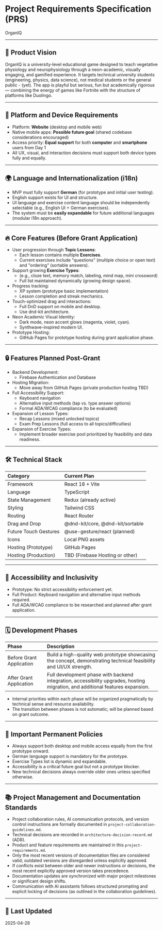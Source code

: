 # Project Requirements Specification (PRS)
OrganIQ

---

## 📜 Product Vision

OrganIQ is a university-level educational game designed to teach vegetative physiology and neurophysiology through a neon-academic, visually engaging, and gamified experience.
It targets technical university students (engineering, physics, data science), not medical students or the general public - (yet).
The app is playful but serious, fun but academically rigorous — combining the energy of games like Fortnite with the structure of platforms like Duolingo.

---

## 📱 Platform and Device Requirements

- Platform: **Website** (desktop and mobile web)
- Native mobile apps: **Possible future goal** (shared codebase considerations encouraged)
- Access priority: **Equal support** for both **computer** and **smartphone** users from Day 1
- All UX, visual, and interaction decisions must support both device types fully and equally.

---

## 🌍 Language and Internationalization (i18n)

- MVP must fully support **German** (for prototype and initial user testing).
- English support exists for UI and structure.
- UI language and exercise content language should be independently selectable (e.g., English UI + German exercises).
- The system must be **easily expandable** for future additional languages (modular i18n approach).

---

## 🔥 Core Features (Before Grant Application)

- User progression through **Topic Lessons**:
  - Each lesson contains multiple **Exercises**.
  - Current exercises include "questions" (multiple choice or open text) and "ordering" (sortable answers).
- Support growing **Exercise Types**:
  - (e.g., cloze text, memory match, labeling, mind map, mini crossword)
  - Full list maintained dynamically (growing design space).
- Progress tracking:
  - XP system (prototype basic implementation)
  - Lesson completion and streak mechanics.
- Touch-optimized drag and interactions:
  - Full DnD support on mobile and desktop.
  - Use dnd-kit architecture.
- Neon Academic Visual Identity:
  - Dark mode, neon accent glows (magenta, violet, cyan).
  - Synthwave-inspired modern UI.
- Prototype Hosting:
  - GitHub Pages for prototype hosting during grant application phase.

---

## 🔒 Features Planned Post-Grant

- Backend Development:
  - Firebase Authentication and Database
- Hosting Migration:
  - Move away from GitHub Pages (private production hosting TBD)
- Full Accessibility Support:
  - Keyboard navigation
  - Alternative input methods (tap vs. type answer options)
  - Formal ADA/WCAG compliance (to be evaluated)
- Expansion of Lesson Types:
  - Recap Lessons (mixed unlocked topics)
  - Exam Prep Lessons (full access to all topics/difficulties)
- Expansion of Exercise Types:
  - Implement broader exercise pool prioritized by feasibility and data readiness.

---

## 🛠 Technical Stack

| Category         | Current Plan       |
|:-----------------|:-------------------|
| Framework        | React 18 + Vite     |
| Language         | TypeScript          |
| State Management | Redux (already active) |
| Styling          | Tailwind CSS        |
| Routing          | React Router        |
| Drag and Drop    | @dnd-kit/core, @dnd-kit/sortable |
| Future Touch Gestures | @use-gesture/react (planned) |
| Icons            | Local PNG assets    |
| Hosting (Prototype) | GitHub Pages    |
| Hosting (Production) | TBD (Firebase Hosting or other) |

---

## 🧠 Accessibility and Inclusivity

- Prototype: No strict accessibility enforcement yet.
- Full Product: Keyboard navigation and alternative input methods required.
- Full ADA/WCAG compliance to be researched and planned after grant application.

---

## 🗓 Development Phases

| Phase | Description |
|:------|:------------|
| Before Grant Application | Build a high-quality web prototype showcasing the concept, demonstrating technical feasibility and UI/UX strength. |
| After Grant Application | Full development phase with backend integration, accessibility upgrades, hosting migration, and additional features expansion. |

- Internal priorities within each phase will be organized pragmatically by technical sense and resource availability.
- The transition between phases is not automatic; will be planned based on grant outcome.

---

## 🔖 Important Permanent Policies

- Always support both desktop and mobile access equally from the first prototype onward.
- German language support is mandatory for the prototype.
- Exercise Types list is dynamic and expandable.
- Accessibility is a critical future goal but not a prototype blocker.
- New technical decisions always override older ones unless specified otherwise.

---

## 📚 Project Management and Documentation Standards

- Project collaboration rules, AI communication protocols, and version control instructions are formally documented in `project-collaboration-guidelines.md`.
- Technical decisions are recorded in `architecture-decision-record.md` (ADR).
- Product and feature requirements are maintained in this `project-requirements.md`.
- Only the most recent versions of documentation files are considered valid; outdated versions are disregarded unless explicitly approved.
- If conflicts exist between older and newer instructions or decisions, the most recent explicitly approved version takes precedence.
- Documentation updates are synchronized with major project milestones or significant design shifts.
- Communication with AI assistants follows structured prompting and explicit locking of decisions (as outlined in the collaboration guidelines).

---

## 📅 Last Updated

2025-04-28
